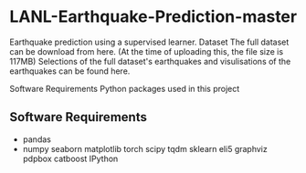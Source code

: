 # LANL-Earthquake-Prediction-master
Earthquake prediction using a supervised learner.
Dataset
The full dataset can be download from here. (At the time of uploading this, the file size is 117MB)
Selections of the full dataset's earthquakes and visulisations of the earthquakes can be found here.

Software Requirements
Python packages used in this project

 ## Software Requirements
* pandas
* numpy
seaborn 
matplotlib
torch
scipy
tqdm
sklearn
eli5
graphviz
pdpbox
catboost
IPython


